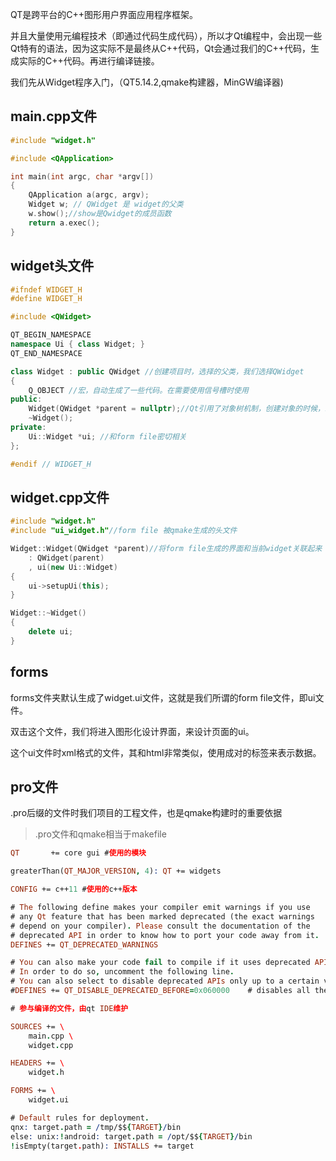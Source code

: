 QT是跨平台的C++图形用户界面应用程序框架。

并且大量使用元编程技术（即通过代码生成代码），所以才Qt编程中，会出现一些Qt特有的语法，因为这实际不是最终从C++代码，Qt会通过我们的C++代码，生成实际的C++代码。再进行编译链接。

我们先从Widget程序入门，（QT5.14.2,qmake构建器，MinGW编译器)

## main.cpp文件

```C++
#include "widget.h"

#include <QApplication>

int main(int argc, char *argv[])
{
    QApplication a(argc, argv);
    Widget w; // QWidget 是 widget的父类
    w.show();//show是Qwidget的成员函数
    return a.exec();
}
```


## widget头文件
```C++
#ifndef WIDGET_H
#define WIDGET_H

#include <QWidget>

QT_BEGIN_NAMESPACE
namespace Ui { class Widget; }
QT_END_NAMESPACE

class Widget : public QWidget //创建项目时，选择的父类，我们选择QWidget
{
    Q_OBJECT //宏，自动生成了一些代码。在需要使用信号槽时使用
public:
    Widget(QWidget *parent = nullptr);//Qt引用了对象树机制，创建对象的时候，就可以把这个对象挂到对象树上，此时需要指定父节点
    ~Widget();
private:
    Ui::Widget *ui; //和form file密切相关
};

#endif // WIDGET_H
```

## widget.cpp文件
```C++
#include "widget.h"
#include "ui_widget.h"//form file 被qmake生成的头文件

Widget::Widget(QWidget *parent)//将form file生成的界面和当前widget关联起来
    : QWidget(parent)
    , ui(new Ui::Widget)
{
    ui->setupUi(this);
}

Widget::~Widget()
{
    delete ui;
}
```

## forms
forms文件夹默认生成了widget.ui文件，这就是我们所谓的form file文件，即ui文件。

双击这个文件，我们将进入图形化设计界面，来设计页面的ui。

这个ui文件时xml格式的文件，其和html非常类似，使用成对的标签来表示数据。

## pro文件

.pro后缀的文件时我们项目的工程文件，也是qmake构建时的重要依据

> .pro文件和qmake相当于makefile

```pro
QT       += core gui #使用的模块

greaterThan(QT_MAJOR_VERSION, 4): QT += widgets

CONFIG += c++11 #使用的c++版本

# The following define makes your compiler emit warnings if you use
# any Qt feature that has been marked deprecated (the exact warnings
# depend on your compiler). Please consult the documentation of the
# deprecated API in order to know how to port your code away from it.
DEFINES += QT_DEPRECATED_WARNINGS

# You can also make your code fail to compile if it uses deprecated APIs.
# In order to do so, uncomment the following line.
# You can also select to disable deprecated APIs only up to a certain version of Qt.
#DEFINES += QT_DISABLE_DEPRECATED_BEFORE=0x060000    # disables all the APIs deprecated before Qt 6.0.0

# 参与编译的文件，由qt IDE维护

SOURCES += \
    main.cpp \
    widget.cpp

HEADERS += \
    widget.h

FORMS += \
    widget.ui

# Default rules for deployment.
qnx: target.path = /tmp/$${TARGET}/bin
else: unix:!android: target.path = /opt/$${TARGET}/bin
!isEmpty(target.path): INSTALLS += target

```